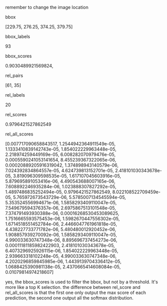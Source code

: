remember to change the image location



bbox

[229.75, 276.25, 374.25, 379.75]


bbox_labels


93


bbox_scores


0.9030489921569824,


rel_pairs


[61, 35]


rel_labels


20


rel_scores


0.9796421527862549


rel_all_scores


[0.007717090658843517, 1.2544942364911549e-05, 1.1333410839142743e-05, 1.854022229963448e-05, 2.218974259449169e-05, 6.008282070979476e-05, 0.0005590241053141654, 8.455239367322065e-06, 0.00020889205916319042, 1.374898943140579e-06, 7.024392834864557e-05, 4.624739813152701e-05, 2.418101030343678e-05, 3.819096309598535e-05, 1.617107045603916e-05, 5.879695891053416e-06, 4.490543688007165e-06, 7.608892246935284e-06, 1.023888307827292e-05, 1.4897486835252494e-05, 0.9796421527862549, 8.022108522709459e-05, 5.765972673543729e-06, 5.5785007134545594e-05, 5.353524556994671e-06, 1.5858293409110047e-05, 7.549679594376357e-06, 2.6975867513101548e-05, 7.374791493930388e-06, 0.00016268530453089625, 1.7516665593575453e-06, 1.5982670447556302e-05, 1.6714518551452784e-06, 2.4466047761961818e-05, 4.438227733771782e-06, 5.480480012920452e-06, 1.908857939270092e-06, 1.5858293409110047e-05, 4.990033630747348e-06, 8.895696737454273e-06, 0.00011181185982422903, 2.418101030343678e-05, 6.4073296925926115e-06, 1.854022229963448e-05, 2.939663318102248e-05, 4.990033630747348e-06, 4.2020296859845985e-06, 1.4439139704336412e-05, 1.0688425390981138e-05, 2.4370665414608084e-05, 0.01079814974218607]


yes, the bbox_scores is used to filter the bbox, but not by a threshold. 
It's more like a top K selection. 
the difference between rel_score and rel_all_scores is that the first one only output the max score of each prediction, 
the second one output all the softmax distribution.